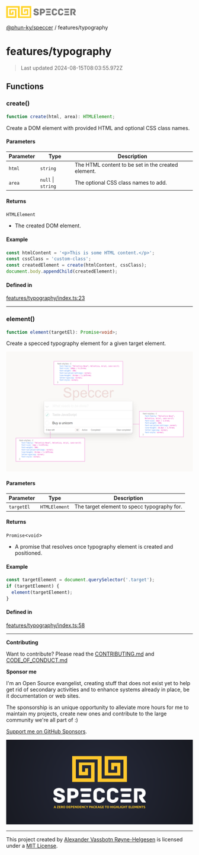 <div>
  <img alt="SPECCER logo" src="https://raw.githubusercontent.com/phun-ky/speccer/main/public/logo-speccer-horizontal-colored-package.svg?raw=true" style="max-height:32px;" />
</div>

[@phun-ky/speccer](../README.md) / features/typography

# features/typography

> Last updated 2024-08-15T08:03:55.972Z

## Functions

### create()

```ts
function create(html, area): HTMLElement;
```

Create a DOM element with provided HTML and optional CSS class names.

#### Parameters

| Parameter | Type               | Description                                        |
| --------- | ------------------ | -------------------------------------------------- |
| `html`    | `string`           | The HTML content to be set in the created element. |
| `area`    | `null` \| `string` | The optional CSS class names to add.               |

#### Returns

`HTMLElement`

- The created DOM element.

#### Example

```ts
const htmlContent = '<p>This is some HTML content.</p>';
const cssClass = 'custom-class';
const createdElement = create(htmlContent, cssClass);
document.body.appendChild(createdElement);
```

#### Defined in

[features/typography/index.ts:23](https://github.com/phun-ky/speccer/blob/main/src/features/typography/index.ts#L23)

---

### element()

```ts
function element(targetEl): Promise<void>;
```

Create a specced typography element for a given target element.

![typography](https://github.com/phun-ky/speccer/blob/main/public/typography.png?raw=true)

#### Parameters

| Parameter  | Type          | Description                                 |
| ---------- | ------------- | ------------------------------------------- |
| `targetEl` | `HTMLElement` | The target element to specc typography for. |

#### Returns

`Promise`\<`void`>

- A promise that resolves once typography element is created and positioned.

#### Example

```ts
const targetElement = document.querySelector('.target');
if (targetElement) {
  element(targetElement);
}
```

#### Defined in

[features/typography/index.ts:58](https://github.com/phun-ky/speccer/blob/main/src/features/typography/index.ts#L58)

---

**Contributing**

Want to contribute? Please read the [CONTRIBUTING.md](https://github.com/phun-ky/speccer/blob/main/CONTRIBUTING.md) and [CODE_OF_CONDUCT.md](https://github.com/phun-ky/speccer/blob/main/CODE_OF_CONDUCT.md)

**Sponsor me**

I'm an Open Source evangelist, creating stuff that does not exist yet to help get rid of secondary activities and to enhance systems already in place, be it documentation or web sites.

The sponsorship is an unique opportunity to alleviate more hours for me to maintain my projects, create new ones and contribute to the large community we're all part of :)

[Support me on GitHub Sponsors](https://github.com/sponsors/phun-ky).

![Speccer banner, with logo and slogan: A zero dependency package to highlight elements](https://github.com/phun-ky/speccer/blob/main/public/speccer-banner.png?raw=true)

---

This project created by [Alexander Vassbotn Røyne-Helgesen](http://phun-ky.net) is licensed under a [MIT License](https://choosealicense.com/licenses/mit/).
